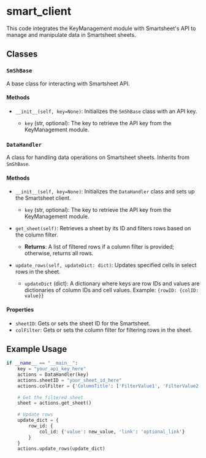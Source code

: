 # smart_client

This code integrates the KeyManagement module with Smartsheet's API to manage and manipulate data in Smartsheet sheets.

## Classes

### `SmShBase`

A base class for interacting with Smartsheet API.

#### Methods

- `__init__(self, key=None)`: Initializes the `SmShBase` class with an API key.

  - `key` (str, optional): The key to retrieve the API key from the KeyManagement module.

### `DataHandler`

A class for handling data operations on Smartsheet sheets. Inherits from `SmShBase`.

#### Methods

- `__init__(self, key=None)`: Initializes the `DataHandler` class and sets up the Smartsheet client.

  - `key` (str, optional): The key to retrieve the API key from the KeyManagement module.

- `get_sheet(self)`: Retrieves a sheet by its ID and filters rows based on the column filter.

  - **Returns**: A list of filtered rows if a column filter is provided; otherwise, returns all rows.

- `update_rows(self, updateDict: dict)`: Updates specified cells in select rows in the sheet.

  - `updateDict` (dict): A dictionary where keys are row IDs and values are dictionaries of column IDs and cell values. Example: `{rowID: {colID: value}}`

#### Properties

- `sheetID`: Gets or sets the sheet ID for the Smartsheet.
- `colFilter`: Gets or sets the column filter for filtering rows in the sheet.

## Example Usage

```python
if __name__ == "__main__":
    key = "your_api_key_here"
    actions = DataHandler(key)
    actions.sheetID = "your_sheet_id_here"
    actions.colFilter = {'ColumnTitle': ['FilterValue1', 'FilterValue2']}
    
    # Get the filtered sheet
    sheet = actions.get_sheet()
    
    # Update rows
    update_dict = {
        row_id: {
            col_id: {'value': new_value, 'link': 'optional_link'}
        }
    }
    actions.update_rows(update_dict)
